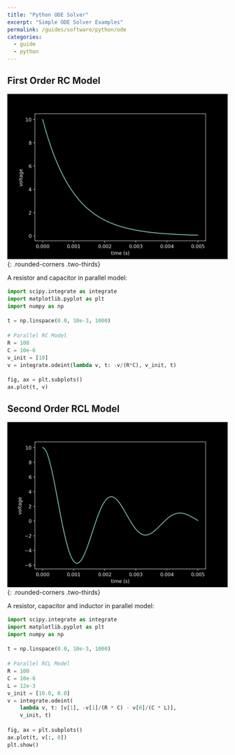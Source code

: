 ```yaml
---
title: "Python ODE Solver"
excerpt: "Simple ODE Solver Examples"
permalink: /guides/software/python/ode
categories:
  - guide
  - python
---
```


## First Order RC Model

![](/assets/images/posts/guides/pyOde/000_RC.png){: .rounded-corners .two-thirds}

A resistor and capacitor in parallel model:

```python
import scipy.integrate as integrate
import matplotlib.pyplot as plt
import numpy as np

t = np.linspace(0.0, 10e-3, 1000)

# Parallel RC Model
R = 100
C = 10e-6
v_init = [10]
v = integrate.odeint(lambda v, t: -v/(R*C), v_init, t)

fig, ax = plt.subplots()
ax.plot(t, v)
```

## Second Order RCL Model

![](/assets/images/posts/guides/pyOde/001_RCL.png){: .rounded-corners .two-thirds}

A resistor, capacitor and inductor in parallel model:

```python
import scipy.integrate as integrate
import matplotlib.pyplot as plt
import numpy as np

t = np.linspace(0.0, 10e-3, 1000)

# Parallel RCL Model
R = 100
C = 10e-6
L = 12e-3
v_init = [10.0, 0.0]
v = integrate.odeint(
    lambda v, t: [v[1], -v[1]/(R * C) - v[0]/(C * L)],
    v_init, t)

fig, ax = plt.subplots()
ax.plot(t, v[:, 0])
plt.show()
```